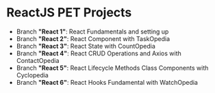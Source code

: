 # ReactJS PET Projects 
- Branch **"React 1"**: React Fundamentals and setting up
- Branch **"React 2"**: React Component with TaskOpedia
- Branch **"React 3"**: React State with CountOpedia
- Branch **"React 4"**: React CRUD Operations and Axios with ContactOpedia
- Branch **"React 5"**: React Lifecycle Methods Class Components with Cyclopedia
- Branch **"React 6"**: React Hooks Fundamental with WatchOpedia
